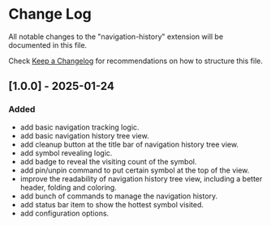 # Change Log

All notable changes to the "navigation-history" extension will be documented in this file.

Check [Keep a Changelog](http://keepachangelog.com/) for recommendations on how to structure this file.

## [1.0.0] - 2025-01-24

### Added

- add basic navigation tracking logic.
- add basic navigation history tree view.
- add cleanup button at the title bar of navigation history tree view.
- add symbol revealing logic.
- add badge to reveal the visiting count of the symbol.
- add pin/unpin command to put certain symbol at the top of the view.
- improve the readability of navigation history tree view, including a better header, folding and coloring.
- add bunch of commands to manage the navigation history.
- add status bar item to show the hottest symbol visited.
- add configuration options.
